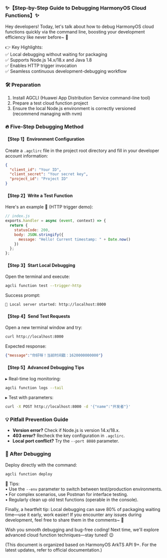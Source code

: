 ### ✨【Step-by-Step Guide to Debugging HarmonyOS Cloud Functions】✨  

Hey developers! Today, let's talk about how to debug HarmonyOS cloud functions quickly via the command line, boosting your development efficiency like never before~ 🚀  

👉 Key Highlights:  
✅ Local debugging without waiting for packaging  
✅ Supports Node.js 14.x/18.x and Java 1.8  
✅ Enables HTTP trigger invocation  
✅ Seamless continuous development-debugging workflow  


### 🛠️ Preparation  
1. Install AGCLI (Huawei App Distribution Service command-line tool)  
2. Prepare a test cloud function project  
3. Ensure the local Node.js environment is correctly versioned (recommend managing with nvm)  


### 🔥 Five-Step Debugging Method  
#### 【Step 1】Environment Configuration  
Create a `.agclirc` file in the project root directory and fill in your developer account information:  
```json  
{  
  "client_id": "Your ID",  
  "client_secret": "Your secret key",  
  "project_id": "Project ID"  
}  
```  

#### 【Step 2】Write a Test Function  
Here's an example 🌰 (HTTP trigger demo):  
```javascript  
// index.js  
exports.handler = async (event, context) => {  
  return {  
    statusCode: 200,  
    body: JSON.stringify({  
      message: "Hello! Current timestamp: " + Date.now()  
    })  
  };  
};  
```  

#### 【Step 3】Start Local Debugging  
Open the terminal and execute:  
```bash  
agcli function test --trigger-http  
```  
Success prompt:  
```  
🚀 Local server started: http://localhost:8000  
```  

#### 【Step 4】Send Test Requests  
Open a new terminal window and try:  
```bash  
curl http://localhost:8000  
```  
Expected response:  
```json  
{"message":"你好呀！当前时间戳：1620000000000"}  
```  

#### 【Step 5】Advanced Debugging Tips  
▸ Real-time log monitoring:  
```bash  
agcli function logs --tail  
```  
▸ Test with parameters:  
```bash  
curl -X POST http://localhost:8000 -d '{"name":"开发者"}'  
```  


### 💡 Pitfall Prevention Guide  
- **Version error?** Check if Node.js is version 14.x/18.x.  
- **403 error?** Recheck the key configuration in `.agclirc`.  
- **Local port conflict?** Try the `--port 8080` parameter.  


### 🎯 After Debugging  
Deploy directly with the command:  
```bash  
agcli function deploy  
```  

🌟 Tips:  
• Use the `--env` parameter to switch between test/production environments.  
• For complex scenarios, use Postman for interface testing.  
• Regularly clean up old test functions (operable in the console).  


Finally, a heartfelt tip: Local debugging can save 80% of packaging waiting time—use it early, work easier! If you encounter any issues during development, feel free to share them in the comments~ 💬  

Wish you smooth debugging and bug-free coding! Next time, we'll explore advanced cloud function techniques—stay tuned! 😉  

(This document is organized based on HarmonyOS ArkTS API 9+. For the latest updates, refer to official documentation.)
